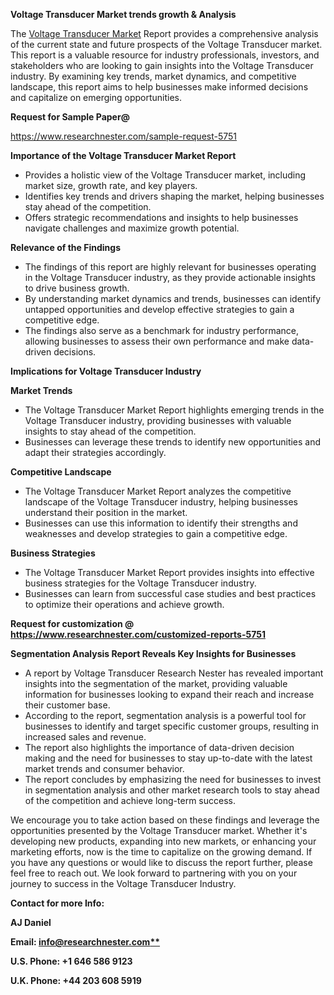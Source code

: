 ﻿<a name="_hlk167721000"></a>**Voltage Transducer Market trends growth & Analysis**

The [Voltage Transducer Market](https://www.researchnester.com/reports/voltage-transducer-market/5751) Report provides a comprehensive analysis of the current state and future prospects of the Voltage Transducer market. This report is a valuable resource for industry professionals, investors, and stakeholders who are looking to gain insights into the Voltage Transducer industry. By examining key trends, market dynamics, and competitive landscape, this report aims to help businesses make informed decisions and capitalize on emerging opportunities.

**Request for Sample Paper@**

<https://www.researchnester.com/sample-request-5751>

**Importance of the Voltage Transducer Market Report**

- Provides a holistic view of the Voltage Transducer market, including market size, growth rate, and key players.
- Identifies key trends and drivers shaping the market, helping businesses stay ahead of the competition.
- Offers strategic recommendations and insights to help businesses navigate challenges and maximize growth potential.

**Relevance of the Findings**	

- The findings of this report are highly relevant for businesses operating in the Voltage Transducer industry, as they provide actionable insights to drive business growth.
- By understanding market dynamics and trends, businesses can identify untapped opportunities and develop effective strategies to gain a competitive edge.
- The findings also serve as a benchmark for industry performance, allowing businesses to assess their own performance and make data-driven decisions.

**Implications for Voltage Transducer  Industry**

**Market Trends**

- The Voltage Transducer Market Report highlights emerging trends in the Voltage Transducer industry, providing businesses with valuable insights to stay ahead of the competition.
- Businesses can leverage these trends to identify new opportunities and adapt their strategies accordingly.

**Competitive Landscape**

- The Voltage Transducer Market Report analyzes the competitive landscape of the Voltage Transducer industry, helping businesses understand their position in the market.
- Businesses can use this information to identify their strengths and weaknesses and develop strategies to gain a competitive edge.

**Business Strategies**

- The Voltage Transducer Market Report provides insights into effective business strategies for the Voltage Transducer industry.
- Businesses can learn from successful case studies and best practices to optimize their operations and achieve growth.

**Request for customization @ <https://www.researchnester.com/customized-reports-5751>**

**Segmentation Analysis Report Reveals Key Insights for Businesses**

- A report by Voltage Transducer Research Nester has revealed important insights into the segmentation of the market, providing valuable information for businesses looking to expand their reach and increase their customer base.
- According to the report, segmentation analysis is a powerful tool for businesses to identify and target specific customer groups, resulting in increased sales and revenue.
- The report also highlights the importance of data-driven decision making and the need for businesses to stay up-to-date with the latest market trends and consumer behavior.
- The report concludes by emphasizing the need for businesses to invest in segmentation analysis and other market research tools to stay ahead of the competition and achieve long-term success.

We encourage you to take action based on these findings and leverage the opportunities presented by the Voltage Transducer market. Whether it's developing new products, expanding into new markets, or enhancing your marketing efforts, now is the time to capitalize on the growing demand. If you have any questions or would like to discuss the report further, please feel free to reach out. We look forward to partnering with you on your journey to success in the Voltage Transducer Industry.

**Contact for more Info:**

**AJ Daniel**

**Email: [info@researchnester.com**](mailto:info@researchnester.com "mailto:info@researchnester.com")**

**U.S. Phone: +1 646 586 9123**

**U.K. Phone: +44 203 608 5919**



